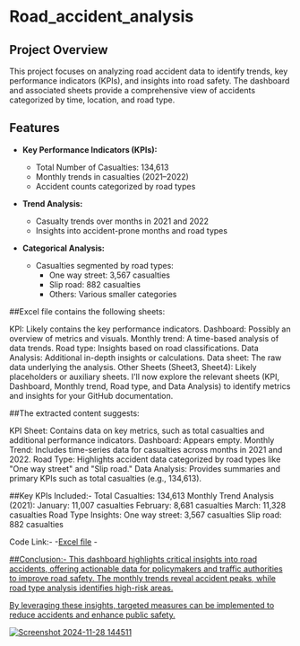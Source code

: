 # Road_accident_analysis
## Project Overview
This project focuses on analyzing road accident data to identify trends, key performance indicators (KPIs), and insights into road safety. The dashboard and associated sheets provide a comprehensive view of accidents categorized by time, location, and road type.
## Features
- **Key Performance Indicators (KPIs):**
  - Total Number of Casualties: 134,613
  - Monthly trends in casualties (2021–2022)
  - Accident counts categorized by road types
  
- **Trend Analysis:**
  - Casualty trends over months in 2021 and 2022
  - Insights into accident-prone months and road types

- **Categorical Analysis:**
  - Casualties segmented by road types:
    - One way street: 3,567 casualties
    - Slip road: 882 casualties
    - Others: Various smaller categories

##Excel file contains the following sheets:

KPI: Likely contains the key performance indicators.
Dashboard: Possibly an overview of metrics and visuals.
Monthly trend: A time-based analysis of data trends.
Road type: Insights based on road classifications.
Data Analysis: Additional in-depth insights or calculations.
Data sheet: The raw data underlying the analysis.
Other Sheets (Sheet3, Sheet4): Likely placeholders or auxiliary sheets.
I'll now explore the relevant sheets (KPI, Dashboard, Monthly trend, Road type, and Data Analysis) to identify metrics and insights for your GitHub documentation. ​​

##The extracted content suggests:

KPI Sheet: Contains data on key metrics, such as total casualties and additional performance indicators.
Dashboard: Appears empty.
Monthly Trend: Includes time-series data for casualties across months in 2021 and 2022.
Road Type: Highlights accident data categorized by road types like "One way street" and "Slip road."
Data Analysis: Provides summaries and primary KPIs such as total casualties (e.g., 134,613).

##Key KPIs Included:-
Total Casualties: 134,613
Monthly Trend Analysis (2021):
   January: 11,007 casualties
   February: 8,681 casualties
   March: 11,328 casualties
Road Type Insights:
   One way street: 3,567 casualties
   Slip road: 882 casualties


Code Link:-
-<a href="https://1drv.ms/x/c/41a402b5a0aac67b/EaRN2TcbTAxFgFg6gL-M750B7ZXLoR_1YqyPLOF9R_B_WA?e=zel1fN">Excel file</a>
-<a href="C:\Users\nagav\OneDrive\Desktop\excel\Road Accident Data.xlsx">

##Conclusion:-
This dashboard highlights critical insights into road accidents, offering actionable data for policymakers and traffic authorities to improve road safety. The monthly trends reveal accident peaks, while road type analysis identifies high-risk areas.

By leveraging these insights, targeted measures can be implemented to reduce accidents and enhance public safety.


![Screenshot 2024-11-28 144511](https://github.com/user-attachments/assets/2856cd86-7bf2-4575-bac8-8a6c1d0653b0)









